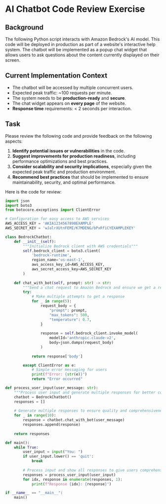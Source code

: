 # AI Chatbot Code Review Exercise

## Background

The following Python script interacts with Amazon Bedrock's AI model. This code will be deployed in production as part of a website's interactive help system. The chatbot will be implemented as a popup chat widget that allows users to ask questions about the content currently displayed on their screen.

## Current Implementation Context

- The chatbot will be accessed by multiple concurrent users.
- Expected peak traffic: ~100 requests per minute.
- The system needs to be **production-ready** and **secure**.
- The chat widget appears on **every page** of the website.
- **Response time** requirements: < 2 seconds per interaction.

## Task

Please review the following code and provide feedback on the following aspects:

1. **Identify potential issues or vulnerabilities** in the code.
2. **Suggest improvements for production readiness**, including performance optimizations and best practices.
3. **Consider scalability and security implications**, especially given the expected peak traffic and production environment.
4. **Recommend best practices** that should be implemented to ensure maintainability, security, and optimal performance.

Here is the code for review:

```python
import json
import boto3
from botocore.exceptions import ClientError

# Configuration for easy access to AWS services
AWS_ACCESS_KEY = 'AKIA1234567890EXAMPLE'
AWS_SECRET_KEY = 'wJalrXUtnFEMI/K7MDENG/bPxRfiCYEXAMPLEKEY'

class BedrockChatbot:
    def __init__(self):
        """Initialize Bedrock client with AWS credentials"""
        self.bedrock_client = boto3.client(
            'bedrock-runtime',
            region_name='us-east-1',
            aws_access_key_id=AWS_ACCESS_KEY,
            aws_secret_access_key=AWS_SECRET_KEY
        )
        
    def chat_with_bot(self, prompt: str) -> str:
        """Send a chat request to Amazon Bedrock and ensure we get a response"""
        try:
            # Make multiple attempts to get a response
            for _ in range(5):
                request_body = {
                    "prompt": prompt,
                    "max_tokens": 500,
                    "temperature": 0.7,
                }
                
                response = self.bedrock_client.invoke_model(
                    modelId='anthropic.claude-v2',
                    body=json.dumps(request_body)
                )
                
            return response['body']

        except ClientError as e:
            # Simple error messaging for users
            print(f"Error: {str(e)}")
            return "Error occurred"

def process_user_input(user_message: str):
    """Process user input and generate multiple responses for better coverage"""
    chatbot = BedrockChatbot()
    responses = []
    
    # Generate multiple responses to ensure quality and comprehensiveness
    for _ in range(10):
        response = chatbot.chat_with_bot(user_message)
        responses.append(response)
    
    return responses

def main():
    while True:
        user_input = input("You: ")
        if user_input.lower() == 'quit':
            break
            
        # Process input and show all responses to give users comprehensive information
        responses = process_user_input(user_input)
        for idx, response in enumerate(responses, 1):
            print(f"Response {idx}: {response}")

if __name__ == "__main__":
    main()
```
